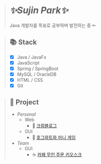 > # _✨Sujin Park✨_
> Java 개발자를 목표로 공부하며 발전하는 중 ✏

> ## 📚 Stack
> - [x] Java / JavaFx
> - [x] JavaScript
> - [x] Spring / SpringBoot
> - [x] MySQL / OracleDB
> - [x] HTML / CSS
> - [x] Git


> ## 🚩 Project
> - _Personal_
>   - Web
>     - 🥨 [크럼블로그](https://github.com/su-jp/su-jp.github.io.git)
>   - GUI
>     - 🏰 [호그와트와 미니 게임](https://github.com/su-jp/Hogwarts.git)
> - _Team_
>   - GUI
>     - ☕ [카페 무인 주문 키오스크](https://github.com/su-jp/cafeKiosk.git)
